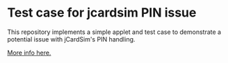 # Test case for jcardsim PIN issue

This repository implements a simple applet and test case to demonstrate a potential issue with jCardSim's PIN handling.

[More info here.](https://github.com/licel/jcardsim/issues/67)
